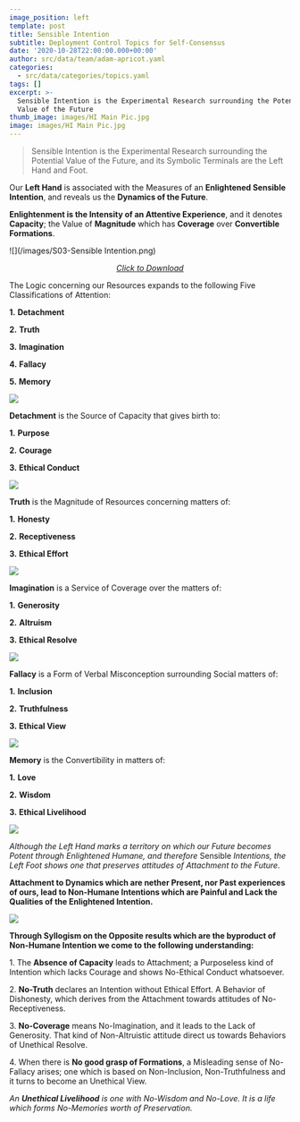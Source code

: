 ```yaml
---
image_position: left
template: post
title: Sensible Intention
subtitle: Deployment Control Topics for Self-Consensus
date: '2020-10-28T22:00:00.000+00:00'
author: src/data/team/adam-apricot.yaml
categories:
  - src/data/categories/topics.yaml
tags: []
excerpt: >-
  Sensible Intention is the Experimental Research surrounding the Potential
  Value of the Future
thumb_image: images/HI Main Pic.jpg
image: images/HI Main Pic.jpg
---
```

> Sensible Intention is the Experimental Research surrounding the Potential Value of the Future, and its Symbolic Terminals are the Left Hand and Foot.

Our **Left Hand** is associated with the Measures of an **Enlightened Sensible Intention**, and reveals us the **Dynamics of the Future**.

**Enlightenment is the Intensity of an Attentive Experience**, and it denotes **Capacity**; the Value of **Magnitude** which has **Coverage** over **Convertible** **Formations**.

![](/images/S03-Sensible Intention.png)
*<p align="center"><a href="![](/images/S03-Sensible Intention.png" download>Click to Download</a><br></p>*

The Logic concerning our Resources expands to the following Five Classifications of Attention:

**1.** **Detachment**

**2.** **Truth**

**3.** **Imagination**

**4.** **Fallacy**

**5.** **Memory**

![](https://cdn-images-1.medium.com/max/906/1*2MP--YCc93VntNLVNjbOyQ.png)

**Detachment** is the Source of Capacity that gives birth to:

**1.** **Purpose**

**2.** **Courage**

**3.** **Ethical Conduct**

![](https://cdn-images-1.medium.com/max/906/1*OwHL9vgzAbKIJAdzvyjSoA.png)

**Truth** is the Magnitude of Resources concerning matters of:

**1.** **Honesty**

**2.** **Receptiveness**

**3.** **Ethical Effort**

![](https://cdn-images-1.medium.com/max/906/1*d0nHYrBtcBCtLNinDDc-5w.png)

**Imagination** is a Service of Coverage over the matters of:

**1.** **Generosity**

**2.** **Altruism**

**3.** **Ethical Resolve**

![](https://cdn-images-1.medium.com/max/906/1*xLasFS007M6g9M1mDTLcvA.png)

**Fallacy** is a Form of Verbal Misconception surrounding Social matters of:

**1.** **Inclusion**

**2.** **Truthfulness**

**3.** **Ethical View**

![](https://cdn-images-1.medium.com/max/906/1*k3tJagIR-ZGFySQb1oVCdA.png)

**Memory** is the Convertibility in matters of:

**1.** **Love**

**2.** **Wisdom**

**3.** **Ethical Livelihood**

![](https://cdn-images-1.medium.com/max/906/1*c9LumKpAOZYBZq2r2TYCCg.png)

_Although the Left Hand marks a territory on which our Future becomes Potent through Enlightened Humane, and therefore_ Sensible _Intentions, the Left Foot shows one that preserves attitudes of Attachment to the Future._

**Attachment to Dynamics which are nether Present, nor Past experiences of ours, lead to Non-Humane Intentions which are Painful and Lack the Qualities of the Enlightened Intention.**

![](https://cdn-images-1.medium.com/max/906/1*zjqcVH2MP1B21JUerbCuRg.png)

**Through Syllogism on the Opposite results which are the byproduct of Non-Humane Intention we come to the following understanding:**

1\. The **Absence of Capacity** leads to Attachment; a Purposeless kind of Intention which lacks Courage and shows No-Ethical Conduct whatsoever.

2\. **No-Truth** declares an Intention without Ethical Effort. A Behavior of Dishonesty, which derives from the Attachment towards attitudes of No-Receptiveness.

3\. **No-Coverage** means No-Imagination, and it leads to the Lack of Generosity. That kind of Non-Altruistic attitude direct us towards Behaviors of Unethical Resolve.

4\. When there is **No good grasp of Formations**, a Misleading sense of No-Fallacy arises; one which is based on Non-Inclusion, Non-Truthfulness and it turns to become an Unethical View.

_An **Unethical Livelihood** is one with No-Wisdom and No-Love. It is a life which forms No-Memories worth of Preservation._
